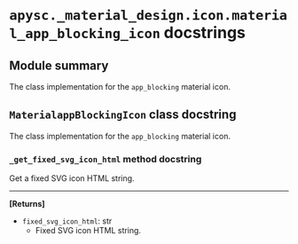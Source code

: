 # `apysc._material_design.icon.material_app_blocking_icon` docstrings

## Module summary

The class implementation for the `app_blocking` material icon.

## `MaterialappBlockingIcon` class docstring

The class implementation for the `app_blocking` material icon.

### `_get_fixed_svg_icon_html` method docstring

Get a fixed SVG icon HTML string.<hr>

**[Returns]**

- `fixed_svg_icon_html`: str
  - Fixed SVG icon HTML string.
